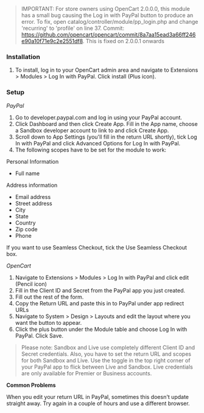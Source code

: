 > IMPORTANT: For store owners using OpenCart 2.0.0.0, this module has a small bug causing the Log in with PayPal button to produce an error. To fix, open catalog/controller/module/pp_login.php and change 'recurring' to 'profile' on line 37. Commit: https://github.com/opencart/opencart/commit/8a7aa15ead3a66ff246e90a10f71e9c2e2551df8. This is fixed on 2.0.0.1 onwards

### **Installation**

1. To install, log in to your OpenCart admin area and navigate to Extensions > Modules > Log In with PayPal. Click install (Plus icon).

### **Setup**

_PayPal_

1. Go to developer.paypal.com and log in using your PayPal account.
2. Click Dashboard and then click Create App. Fill in the App name, choose a Sandbox developer account to link to and click Create App. 
3. Scroll down to App Settings (you'll fill in the return URL shortly), tick Log In with PayPal and click Advanced Options for Log In with PayPal.
4. The following scopes have to be set for the module to work:

Personal Information
* Full name

Address information
* Email address
* Street address
* City
* State
* Country
* Zip code
* Phone

If you want to use Seamless Checkout, tick the Use Seamless Checkout box.

_OpenCart_

1. Navigate to Extensions > Modules > Log In with PayPal and click edit (Pencil icon)
2. Fill in the Client ID and Secret from the PayPal app you just created.
3. Fill out the rest of the form.
4. Copy the Return URL and paste this in to PayPal under app redirect URLs
5. Navigate to System > Design > Layouts and edit the layout where you want the button to appear.
6. Click the plus button under the Module table and choose Log In with PayPal. Click Save.

> Please note: Sandbox and Live use completely different Client ID and Secret credentials. Also, you have to set the return URL and scopes for both Sandbox and Live. Use the toggle in the top right corner of your PayPal app to flick between Live and Sandbox. Live credentials are only available for Premier or Business accounts.

**Common Problems**

When you edit your return URL in PayPal, sometimes this doesn't update straight away. Try again in a couple of hours and use a different browser.